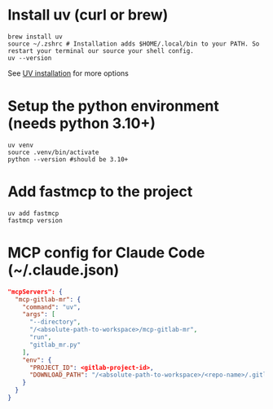 # Install uv (curl or brew)
```
brew install uv
source ~/.zshrc # Installation adds $HOME/.local/bin to your PATH. So restart your terminal our source your shell config.
uv --version
```
See [UV installation](https://docs.astral.sh/uv/getting-started/installation/) for more options

# Setup the python environment (needs python 3.10+)
``` 
uv venv
source .venv/bin/activate
python --version #should be 3.10+
```

# Add fastmcp to the project
```
uv add fastmcp
fastmcp version
```

# MCP config for Claude Code (~/.claude.json)
```json
"mcpServers": {
  "mcp-gitlab-mr": {
    "command": "uv",
    "args": [
      "--directory",
      "/<absolute-path-to-workspace>/mcp-gitlab-mr",
      "run",
      "gitlab_mr.py"
    ],
    "env": {
      "PROJECT_ID": <gitlab-project-id>,
      "DOWNLOAD_PATH": "/<absolute-path-to-workspace>/<repo-name>/.gitlab/reviews/diffs"
    }
  }
}
```

